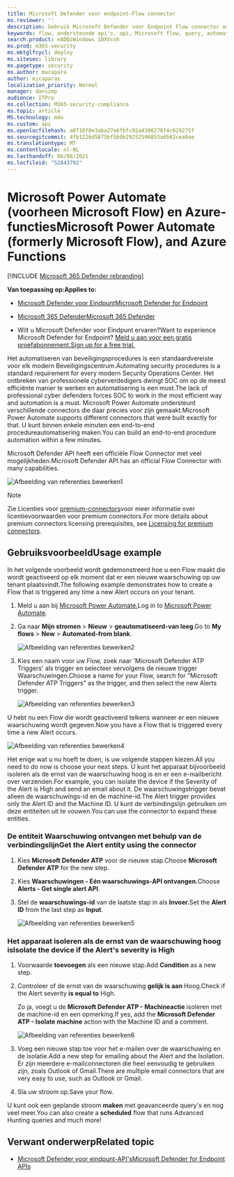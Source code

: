 ```yaml
---
title: Microsoft Defender voor endpoint-Flow connector
ms.reviewer: ''
description: Gebruik Microsoft Defender voor Endpoint Flow connector om de beveiliging te automatiseren en een stroom te maken die wordt geactiveerd wanneer er een nieuwe waarschuwing op uw tenant wordt geplaatst.
keywords: flow, ondersteunde api's, api, Microsoft flow, query, automatisering
search.product: eADQiWindows 10XVcnh
ms.prod: m365-security
ms.mktglfcycl: deploy
ms.sitesec: library
ms.pagetype: security
ms.author: macapara
author: mjcaparas
localization_priority: Normal
manager: dansimp
audience: ITPro
ms.collection: M365-security-compliance
ms.topic: article
MS.technology: mde
ms.custom: api
ms.openlocfilehash: a0718f8e3aba27e6fbfc92a4308278f4c629275f
ms.sourcegitcommit: 4fb1226d5875bf5b9b29252596855a6562cea9ae
ms.translationtype: MT
ms.contentlocale: nl-NL
ms.lasthandoff: 06/08/2021
ms.locfileid: "52843792"
---
```

# <a name="microsoft-power-automate-formerly-microsoft-flow-and-azure-functions"></a><span data-ttu-id="af108-104">Microsoft Power Automate (voorheen Microsoft Flow) en Azure-functies</span><span class="sxs-lookup"><span data-stu-id="af108-104">Microsoft Power Automate (formerly Microsoft Flow), and Azure Functions</span></span>

[!INCLUDE [Microsoft 365 Defender rebranding](../../includes/microsoft-defender.md)]

<span data-ttu-id="af108-105">**Van toepassing op:**</span><span class="sxs-lookup"><span data-stu-id="af108-105">**Applies to:**</span></span>
- [<span data-ttu-id="af108-106">Microsoft Defender voor Eindpunt</span><span class="sxs-lookup"><span data-stu-id="af108-106">Microsoft Defender for Endpoint</span></span>](https://go.microsoft.com/fwlink/p/?linkid=2154037)
- [<span data-ttu-id="af108-107">Microsoft 365 Defender</span><span class="sxs-lookup"><span data-stu-id="af108-107">Microsoft 365 Defender</span></span>](https://go.microsoft.com/fwlink/?linkid=2118804)


- <span data-ttu-id="af108-108">Wilt u Microsoft Defender voor Eindpunt ervaren?</span><span class="sxs-lookup"><span data-stu-id="af108-108">Want to experience Microsoft Defender for Endpoint?</span></span> [<span data-ttu-id="af108-109">Meld u aan voor een gratis proefabonnement.</span><span class="sxs-lookup"><span data-stu-id="af108-109">Sign up for a free trial.</span></span>](https://www.microsoft.com/microsoft-365/windows/microsoft-defender-atp?ocid=docs-wdatp-exposedapis-abovefoldlink) 

<span data-ttu-id="af108-110">Het automatiseren van beveiligingsprocedures is een standaardvereiste voor elk modern Beveiligingscentrum.</span><span class="sxs-lookup"><span data-stu-id="af108-110">Automating security procedures is a standard requirement for every modern Security Operations Center.</span></span> <span data-ttu-id="af108-111">Het ontbreken van professionele cyberverdedigers dwingt SOC om op de meest efficiënte manier te werken en automatisering is een must.</span><span class="sxs-lookup"><span data-stu-id="af108-111">The lack of professional cyber defenders forces SOC to work in the most efficient way and automation is a must.</span></span> <span data-ttu-id="af108-112">Microsoft Power Automate ondersteunt verschillende connectors die daar precies voor zijn gemaakt.</span><span class="sxs-lookup"><span data-stu-id="af108-112">Microsoft Power Automate supports different connectors that were built exactly for that.</span></span> <span data-ttu-id="af108-113">U kunt binnen enkele minuten een end-to-end procedureautomatisering maken.</span><span class="sxs-lookup"><span data-stu-id="af108-113">You can build an end-to-end procedure automation within a few minutes.</span></span>

<span data-ttu-id="af108-114">Microsoft Defender API heeft een officiële Flow Connector met veel mogelijkheden.</span><span class="sxs-lookup"><span data-stu-id="af108-114">Microsoft Defender API has an official Flow Connector with many capabilities.</span></span>

![Afbeelding van referenties bewerken1](images/api-flow-0.png)

> [!NOTE]
> <span data-ttu-id="af108-116">Zie Licenties voor [premium-connectors](/power-automate/triggers-introduction#licensing-for-premium-connectors)voor meer informatie over licentievoorwaarden voor premium connectors.</span><span class="sxs-lookup"><span data-stu-id="af108-116">For more details about premium connectors licensing prerequisites, see [Licensing for premium connectors](/power-automate/triggers-introduction#licensing-for-premium-connectors).</span></span>


## <a name="usage-example"></a><span data-ttu-id="af108-117">Gebruiksvoorbeeld</span><span class="sxs-lookup"><span data-stu-id="af108-117">Usage example</span></span>

<span data-ttu-id="af108-118">In het volgende voorbeeld wordt gedemonstreerd hoe u een Flow maakt die wordt geactiveerd op elk moment dat er een nieuwe waarschuwing op uw tenant plaatsvindt.</span><span class="sxs-lookup"><span data-stu-id="af108-118">The following example demonstrates how to create a Flow that is triggered any time a new Alert occurs on your tenant.</span></span>

1. <span data-ttu-id="af108-119">Meld u aan bij [Microsoft Power Automate.](https://flow.microsoft.com)</span><span class="sxs-lookup"><span data-stu-id="af108-119">Log in to [Microsoft Power Automate](https://flow.microsoft.com).</span></span>

2. <span data-ttu-id="af108-120">Ga naar **Mijn stromen**  >  **Nieuw**  >  **geautomatiseerd-van leeg**.</span><span class="sxs-lookup"><span data-stu-id="af108-120">Go to **My flows** > **New** > **Automated-from blank**.</span></span>

    ![Afbeelding van referenties bewerken2](images/api-flow-1.png)

3. <span data-ttu-id="af108-122">Kies een naam voor uw Flow, zoek naar 'Microsoft Defender ATP Triggers' als trigger en selecteer vervolgens de nieuwe trigger Waarschuwingen.</span><span class="sxs-lookup"><span data-stu-id="af108-122">Choose a name for your Flow, search for "Microsoft Defender ATP Triggers" as the trigger, and then select the new Alerts trigger.</span></span>

    ![Afbeelding van referenties bewerken3](images/api-flow-2.png)

<span data-ttu-id="af108-124">U hebt nu een Flow die wordt geactiveerd telkens wanneer er een nieuwe waarschuwing wordt gegeven.</span><span class="sxs-lookup"><span data-stu-id="af108-124">Now you have a Flow that is triggered every time a new Alert occurs.</span></span>

![Afbeelding van referenties bewerken4](images/api-flow-3.png)

<span data-ttu-id="af108-126">Het enige wat u nu hoeft te doen, is uw volgende stappen kiezen.</span><span class="sxs-lookup"><span data-stu-id="af108-126">All you need to do now is choose your next steps.</span></span>
<span data-ttu-id="af108-127">U kunt het apparaat bijvoorbeeld isoleren als de ernst van de waarschuwing hoog is en er een e-mailbericht over verzenden.</span><span class="sxs-lookup"><span data-stu-id="af108-127">For example, you can isolate the device if the Severity of the Alert is High and send an email about it.</span></span>
<span data-ttu-id="af108-128">De waarschuwingstrigger bevat alleen de waarschuwings-id en de machine-id.</span><span class="sxs-lookup"><span data-stu-id="af108-128">The Alert trigger provides only the Alert ID and the Machine ID.</span></span> <span data-ttu-id="af108-129">U kunt de verbindingslijn gebruiken om deze entiteiten uit te vouwen.</span><span class="sxs-lookup"><span data-stu-id="af108-129">You can use the connector to expand these entities.</span></span>

### <a name="get-the-alert-entity-using-the-connector"></a><span data-ttu-id="af108-130">De entiteit Waarschuwing ontvangen met behulp van de verbindingslijn</span><span class="sxs-lookup"><span data-stu-id="af108-130">Get the Alert entity using the connector</span></span>

1. <span data-ttu-id="af108-131">Kies **Microsoft Defender ATP** voor de nieuwe stap.</span><span class="sxs-lookup"><span data-stu-id="af108-131">Choose **Microsoft Defender ATP** for the new step.</span></span>

2. <span data-ttu-id="af108-132">Kies **Waarschuwingen - Eén waarschuwings-API ontvangen.**</span><span class="sxs-lookup"><span data-stu-id="af108-132">Choose **Alerts - Get single alert API**.</span></span>

3. <span data-ttu-id="af108-133">Stel de **waarschuwings-id** van de laatste stap in als **Invoer.**</span><span class="sxs-lookup"><span data-stu-id="af108-133">Set the **Alert ID** from the last step as **Input**.</span></span>

    ![Afbeelding van referenties bewerken5](images/api-flow-4.png)

### <a name="isolate-the-device-if-the-alerts-severity-is-high"></a><span data-ttu-id="af108-135">Het apparaat isoleren als de ernst van de waarschuwing hoog is</span><span class="sxs-lookup"><span data-stu-id="af108-135">Isolate the device if the Alert's severity is High</span></span>

1. <span data-ttu-id="af108-136">Voorwaarde **toevoegen** als een nieuwe stap.</span><span class="sxs-lookup"><span data-stu-id="af108-136">Add **Condition** as a new step.</span></span>

2. <span data-ttu-id="af108-137">Controleer of de ernst van de waarschuwing **gelijk is aan** Hoog.</span><span class="sxs-lookup"><span data-stu-id="af108-137">Check if the Alert severity **is equal to** High.</span></span>

   <span data-ttu-id="af108-138">Zo ja, voegt u de **Microsoft Defender ATP - Machineactie** isoleren met de machine-id en een opmerking.</span><span class="sxs-lookup"><span data-stu-id="af108-138">If yes, add the **Microsoft Defender ATP - Isolate machine** action with the Machine ID and a comment.</span></span>

    ![Afbeelding van referenties bewerken6](images/api-flow-5.png)

3. <span data-ttu-id="af108-140">Voeg een nieuwe stap toe voor het e-mailen over de waarschuwing en de isolatie.</span><span class="sxs-lookup"><span data-stu-id="af108-140">Add a new step for emailing about the Alert and the Isolation.</span></span> <span data-ttu-id="af108-141">Er zijn meerdere e-mailconnectoren die heel eenvoudig te gebruiken zijn, zoals Outlook of Gmail.</span><span class="sxs-lookup"><span data-stu-id="af108-141">There are multiple email connectors that are very easy to use, such as Outlook or Gmail.</span></span>

4. <span data-ttu-id="af108-142">Sla uw stroom op.</span><span class="sxs-lookup"><span data-stu-id="af108-142">Save your flow.</span></span>

<span data-ttu-id="af108-143">U kunt ook een geplande stroom **maken** met geavanceerde query's en nog veel meer.</span><span class="sxs-lookup"><span data-stu-id="af108-143">You can also create a **scheduled** flow that runs Advanced Hunting queries and much more!</span></span>

## <a name="related-topic"></a><span data-ttu-id="af108-144">Verwant onderwerp</span><span class="sxs-lookup"><span data-stu-id="af108-144">Related topic</span></span>
- [<span data-ttu-id="af108-145">Microsoft Defender voor eindpunt-API's</span><span class="sxs-lookup"><span data-stu-id="af108-145">Microsoft Defender for Endpoint APIs</span></span>](apis-intro.md)
